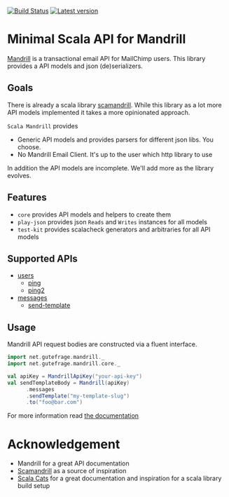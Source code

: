 [![Build Status](https://travis-ci.org/gutefrage/scala-mandrill.svg?branch=master)](https://travis-ci.org/gutefrage/scala-mandrill)
[![Latest version](https://index.scala-lang.org/gutefrage/scala-mandrill/core/latest.svg?color=blue)](https://index.scala-lang.org/gutefrage/scala-mandrill)

# Minimal Scala API for Mandrill

[Mandrill](http://mandrill.com/) is a transactional email API for MailChimp users.
This library provides a API models and json (de)serializers.

## Goals

There is already a scala library [scamandrill](https://github.com/dzsessona/scamandrill).
While this library as a lot more API models implemented it takes a more opinionated approach.
 
`Scala Mandrill` provides

- Generic API models and provides parsers for different json libs. You choose.
- No Mandrill Email Client. It's up to the user which http library to use

In addition the API models are incomplete. We'll add more as the library evolves.


## Features

- `core` provides API models and helpers to create them
- `play-json` provides json `Reads` and `Writes` instances for all models
- `test-kit` provides scalacheck generators and arbitraries for all API models

## Supported APIs

- [users](https://mandrillapp.com/api/docs/users.JSON.html)
  - [ping](https://mandrillapp.com/api/docs/users.JSON.html#method=ping)
  - [ping2](https://mandrillapp.com/api/docs/users.JSON.html#method=ping2)
- [messages](https://mandrillapp.com/api/docs/messages.JSON.html)
  - [send-template](https://mandrillapp.com/api/docs/messages.JSON.html#method=send-template)

## Usage

Mandrill API request bodies are constructed via a fluent interface.

```scala
import net.gutefrage.mandrill._
import net.gutefrage.mandrill.core._

val apiKey = MandrillApiKey("your-api-key")
val sendTemplateBody = Mandrill(apiKey)
      .messages
      .sendTemplate("my-template-slug")
      .to("foo@bar.com")
```

For more information read [the documentation](https://gutefrage.github.io/scala-mandrill)

# Acknowledgement

- Mandrill for a great API documentation
- [Scamandrill](https://github.com/dzsessona/scamandrill) as a source of inspiration
- [Scala Cats](https://github.com/typelevel/cats) for a great documentation and inspiration for a scala library build setup
